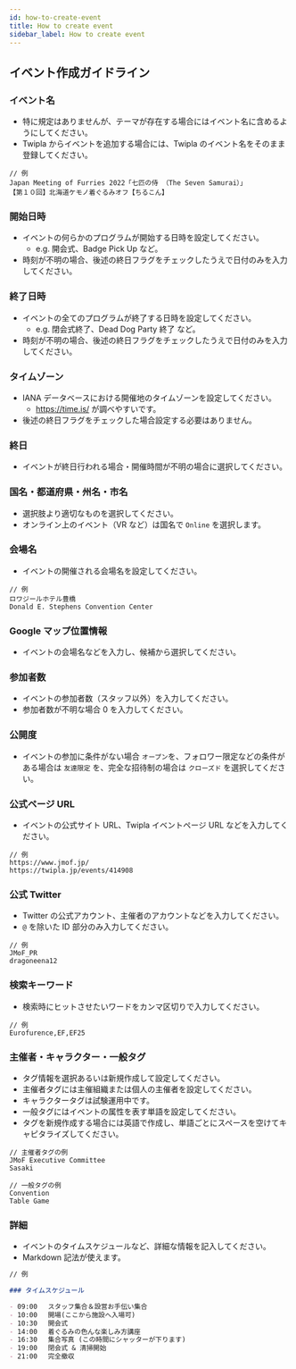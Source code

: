 ```yaml
---
id: how-to-create-event
title: How to create event
sidebar_label: How to create event
---
```


## イベント作成ガイドライン

### イベント名

- 特に規定はありませんが、テーマが存在する場合にはイベント名に含めるようにしてください。
- Twipla からイベントを追加する場合には、Twipla のイベント名をそのまま登録してください。

```
// 例
Japan Meeting of Furries 2022「七匹の侍 （The Seven Samurai）」
【第１０回】北海道ケモノ着ぐるみオフ【ちるこん】
```

### 開始日時

- イベントの何らかのプログラムが開始する日時を設定してください。
  - e.g. 開会式、Badge Pick Up など。
- 時刻が不明の場合、後述の終日フラグをチェックしたうえで日付のみを入力してください。

### 終了日時

- イベントの全てのプログラムが終了する日時を設定してください。
  - e.g. 閉会式終了、Dead Dog Party 終了 など。
- 時刻が不明の場合、後述の終日フラグをチェックしたうえで日付のみを入力してください。

### タイムゾーン

- IANA データベースにおける開催地のタイムゾーンを設定してください。
  - https://time.is/ が調べやすいです。
- 後述の終日フラグをチェックした場合設定する必要はありません。

### 終日

- イベントが終日行われる場合・開催時間が不明の場合に選択してください。

### 国名・都道府県・州名・市名

- 選択肢より適切なものを選択してください。
- オンライン上のイベント（VR など）は国名で `Online` を選択します。

### 会場名

- イベントの開催される会場名を設定してください。

```
// 例
ロワジールホテル豊橋
Donald E. Stephens Convention Center
```

### Google マップ位置情報

- イベントの会場名などを入力し、候補から選択してください。

### 参加者数

- イベントの参加者数（スタッフ以外）を入力してください。
- 参加者数が不明な場合 0 を入力してください。

### 公開度

- イベントの参加に条件がない場合 `オープン`を、フォロワー限定などの条件がある場合は `友達限定` を、完全な招待制の場合は `クローズド` を選択してください。

### 公式ページ URL

- イベントの公式サイト URL、Twipla イベントページ URL などを入力してください。

```
// 例
https://www.jmof.jp/
https://twipla.jp/events/414908
```

### 公式 Twitter

- Twitter の公式アカウント、主催者のアカウントなどを入力してください。
- `@` を除いた ID 部分のみ入力してください。

```
// 例
JMoF_PR
dragoneena12
```

### 検索キーワード

- 検索時にヒットさせたいワードをカンマ区切りで入力してください。

```
// 例
Eurofurence,EF,EF25
```

### 主催者・キャラクター・一般タグ

- タグ情報を選択あるいは新規作成して設定してください。
- 主催者タグには主催組織または個人の主催者を設定してください。
- キャラクタータグは試験運用中です。
- 一般タグにはイベントの属性を表す単語を設定してください。
- タグを新規作成する場合には英語で作成し、単語ごとにスペースを空けてキャピタライズしてください。

```
// 主催者タグの例
JMoF Executive Committee
Sasaki

// 一般タグの例
Convention
Table Game
```

### 詳細

- イベントのタイムスケジュールなど、詳細な情報を記入してください。
- Markdown 記法が使えます。

```markdown
// 例

### タイムスケジュール

- 09:00 　スタッフ集合＆設営お手伝い集合
- 10:00 　開場(ここから施設へ入場可)
- 10:30 　開会式
- 14:00 　着ぐるみの色んな楽しみ方講座
- 16:30 　集合写真 (この時間にシャッターが下ります)
- 19:00 　閉会式 & 清掃開始
- 21:00 　完全撤収
```
